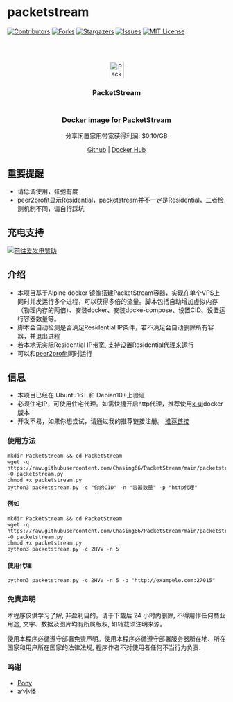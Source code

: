 # packetstream
<!-- PROJECT SHIELDS -->
[![Contributors][contributors-shield]][contributors-url]
[![Forks][forks-shield]][forks-url]
[![Stargazers][stars-shield]][stars-url]
[![Issues][issues-shield]][issues-url]
[![MIT License][license-shield]][license-url]

<!-- PROJECT LOGO -->
<br />
<p align="center">
  <br>
    <img src="https://packetstream.io/assets/images/logo.png?cb=1614583587" alt="PacketStream Logo" width="33" height="38">
    <h3 align="center">PacketStream</br>
  </br>
  <h3 align="center">Docker image for PacketStream</h3>
  <p align="center">分享闲置家用带宽获得利润: $0.10/GB</p>
  <p align="center">
    <a href="https://github.com/Chasing66/PacketStream" target="_blank">Github</a>
    |
    <a href="https://hub.docker.com/r/enwaiax/PacketStream" target="_blank">Docker Hub</a>
  </p>
</p>

## 重要提醒
- 请低调使用，张弛有度
- peer2profit显示Residential，packetstream并不一定是Residential，二者检测机制不同，请自行踩坑

## 充电支持

<a href="https://afdian.net/@LuckyHunter"><img src="https://img.shields.io/badge/%E7%88%B1%E5%8F%91%E7%94%B5-LuckyHunter-%238e8cd8?style=for-the-badge" alt="前往爱发电赞助" width=auto height=auto border="0" /></a>

## 介绍
- 本项目基于Alpine docker 镜像搭建PacketStream容器，实现在单个VPS上同时并发运行多个进程，可以获得多倍的流量。脚本包括自动增加虚拟内存（物理内存的两倍）、安装docker、安装docke-compose、设置CID、设置运行容器数量等。
- 脚本会自动检测是否满足Residential IP条件，若不满足会自动删除所有容器，并退出进程
- 若本地无实际Residential IP带宽, 支持设置Residential代理来运行
- 可以和[peer2profit](https://github.com/Chasing66/peer2profit)同时运行

## 信息
- 本项目已经在 Ubuntu16+ 和 Debian10+上验证
- 必须住宅IP，可使用住宅代理。如需快捷开启http代理，推荐使用[x-ui](https://github.com/Chasing66/beautiful_docker/tree/main/x-ui)docker 版本
- 开发不易，如果你想尝试，请通过我的推荐链接注册。 [推荐链接](https://packetstream.io/?psr=2HVV)


### 使用方法
```shell
mkdir PacketStream && cd PacketStream
wget -q https://raw.githubusercontent.com/Chasing66/PacketStream/main/packetstream.py -O packetstream.py
chmod +x packetstream.py
python3 packetstream.py -c "你的CID" -n "容器数量" -p "http代理"
```
#### 例如
```shell
mkdir PacketStream && cd PacketStream
wget -q https://raw.githubusercontent.com/Chasing66/PacketStream/main/packetstream.py -O packetstream.py
chmod +x packetstream.py
python3 packetstream.py -c 2HVV -n 5
```
#### 使用代理
```shell
python3 packetstream.py -c 2HVV -n 5 -p "http://exampele.com:27015"
```

### 免责声明

本程序仅供学习了解, 非盈利目的，请于下载后 24 小时内删除, 不得用作任何商业用途, 文字、数据及图片均有所属版权, 如转载须注明来源。

使用本程序必循遵守部署免责声明。使用本程序必循遵守部署服务器所在地、所在国家和用户所在国家的法律法规, 程序作者不对使用者任何不当行为负责.

### 鸣谢
- [Pony](https://peer2profit.net/)
- a^小怪

<!-- MARKDOWN LINKS & IMAGES -->
<!-- https://www.markdownguide.org/basic-syntax/#reference-style-links -->
[contributors-shield]: https://img.shields.io/github/contributors/Chasing66/PacketStream.svg?style=for-the-badge
[contributors-url]: https://github.com/Chasing66/PacketStream/graphs/contributors
[forks-shield]: https://img.shields.io/github/forks/Chasing66/PacketStream.svg?style=for-the-badge
[forks-url]: https://github.com/Chasing66/PacketStream/network/members
[stars-shield]: https://img.shields.io/github/stars/Chasing66/PacketStream.svg?style=for-the-badge
[stars-url]: https://github.com/Chasing66/PacketStream/stargazers
[issues-shield]: https://img.shields.io/github/issues/Chasing66/PacketStream.svg?style=for-the-badge
[issues-url]: https://github.com/Chasing66/PacketStream/issues
[license-shield]: https://img.shields.io/github/license/Chasing66/PacketStream.svg?style=for-the-badge
[license-url]: https://github.com/Chasing66/PacketStream/blob/main/LICENSE
